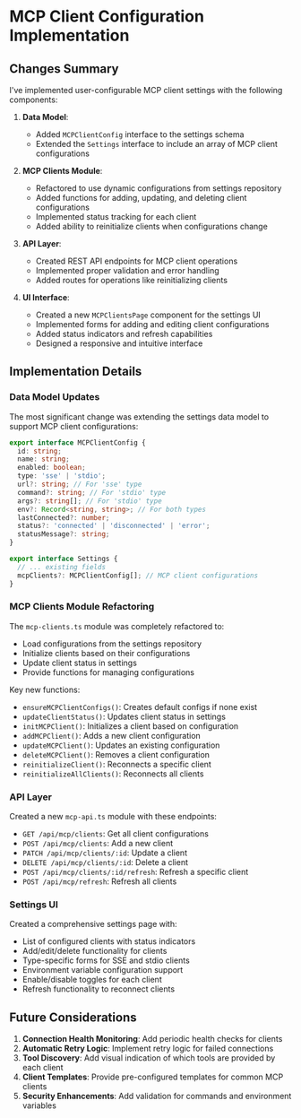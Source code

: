 # MCP Client Configuration Implementation

## Changes Summary

I've implemented user-configurable MCP client settings with the following components:

1. **Data Model**:
   - Added `MCPClientConfig` interface to the settings schema
   - Extended the `Settings` interface to include an array of MCP client configurations

2. **MCP Clients Module**:
   - Refactored to use dynamic configurations from settings repository
   - Added functions for adding, updating, and deleting client configurations
   - Implemented status tracking for each client
   - Added ability to reinitialize clients when configurations change

3. **API Layer**:
   - Created REST API endpoints for MCP client operations
   - Implemented proper validation and error handling
   - Added routes for operations like reinitializing clients

4. **UI Interface**:
   - Created a new `MCPClientsPage` component for the settings UI
   - Implemented forms for adding and editing client configurations
   - Added status indicators and refresh capabilities
   - Designed a responsive and intuitive interface

## Implementation Details

### Data Model Updates

The most significant change was extending the settings data model to support MCP client configurations:

```typescript
export interface MCPClientConfig {
  id: string;
  name: string;
  enabled: boolean;
  type: 'sse' | 'stdio';
  url?: string; // For 'sse' type
  command?: string; // For 'stdio' type
  args?: string[]; // For 'stdio' type
  env?: Record<string, string>; // For both types
  lastConnected?: number;
  status?: 'connected' | 'disconnected' | 'error';
  statusMessage?: string;
}

export interface Settings {
  // ... existing fields
  mcpClients?: MCPClientConfig[]; // MCP client configurations
}
```

### MCP Clients Module Refactoring

The `mcp-clients.ts` module was completely refactored to:
- Load configurations from the settings repository
- Initialize clients based on their configurations
- Update client status in settings
- Provide functions for managing configurations

Key new functions:
- `ensureMCPClientConfigs()`: Creates default configs if none exist
- `updateClientStatus()`: Updates client status in settings
- `initMCPClient()`: Initializes a client based on configuration
- `addMCPClient()`: Adds a new client configuration
- `updateMCPClient()`: Updates an existing configuration
- `deleteMCPClient()`: Removes a client configuration
- `reinitializeClient()`: Reconnects a specific client
- `reinitializeAllClients()`: Reconnects all clients

### API Layer

Created a new `mcp-api.ts` module with these endpoints:
- `GET /api/mcp/clients`: Get all client configurations
- `POST /api/mcp/clients`: Add a new client
- `PATCH /api/mcp/clients/:id`: Update a client
- `DELETE /api/mcp/clients/:id`: Delete a client
- `POST /api/mcp/clients/:id/refresh`: Refresh a specific client
- `POST /api/mcp/refresh`: Refresh all clients

### Settings UI

Created a comprehensive settings page with:
- List of configured clients with status indicators
- Add/edit/delete functionality for clients
- Type-specific forms for SSE and stdio clients
- Environment variable configuration support
- Enable/disable toggles for each client
- Refresh functionality to reconnect clients

## Future Considerations

1. **Connection Health Monitoring**: Add periodic health checks for clients
2. **Automatic Retry Logic**: Implement retry logic for failed connections
3. **Tool Discovery**: Add visual indication of which tools are provided by each client
4. **Client Templates**: Provide pre-configured templates for common MCP clients
5. **Security Enhancements**: Add validation for commands and environment variables